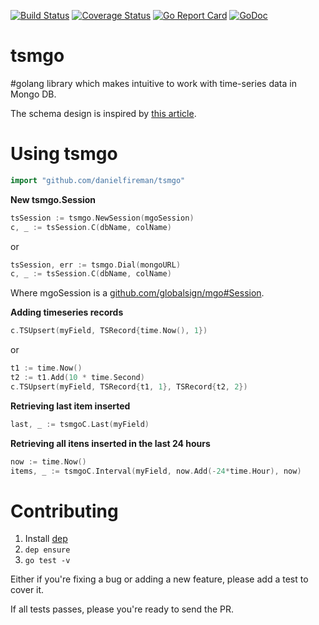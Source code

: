 [![Build Status](https://travis-ci.org/danielfireman/tsmgo.svg?branch=master)](https://travis-ci.org/danielfireman/tsmgo) [![Coverage Status](https://codecov.io/gh/danielfireman/tsmgo/branch/master/graph/badge.svg)](https://codecov.io/gh/danielfireman/tsmgo/branch/master/graph/badge.svg) [![Go Report Card](https://goreportcard.com/badge/github.com/danielfireman/tsmgo)](https://goreportcard.com/report/github.com/danielfireman/tsmgo) [![GoDoc](https://godoc.org/github.com/danielfireman/tsmgo?status.svg)](https://godoc.org/github.com/danielfireman/tsmgo)

# tsmgo

#golang library which makes intuitive to work with time-series data in Mongo DB.

The schema design is inspired by [this article](https://www.mongodb.com/blog/post/schema-design-for-time-series-data-in-mongodb).

# Using tsmgo

```go
import "github.com/danielfireman/tsmgo"
```

**New tsmgo.Session**

```go
tsSession := tsmgo.NewSession(mgoSession)
c, _ := tsSession.C(dbName, colName)
```

or

```go
tsSession, err := tsmgo.Dial(mongoURL)
c, _ := tsSession.C(dbName, colName)
```

Where mgoSession is a [github.com/globalsign/mgo#Session](https://godoc.org/github.com/globalsign/mgo#Session).

**Adding timeseries records**

```go
c.TSUpsert(myField, TSRecord{time.Now(), 1})
```

or

```go
t1 := time.Now()
t2 := t1.Add(10 * time.Second)
c.TSUpsert(myField, TSRecord{t1, 1}, TSRecord{t2, 2})
```

**Retrieving last item inserted**
```go
last, _ := tsmgoC.Last(myField)
```

**Retrieving all itens inserted in the last 24 hours**
```go
now := time.Now()
items, _ := tsmgoC.Interval(myField, now.Add(-24*time.Hour), now)
```

# Contributing

1. Install [dep](https://github.com/golang/dep/blob/master/docs/installation.md)
1. `dep ensure`
1. `go test -v`

Either if you're fixing a bug or adding a new feature, please add a test to cover it.

If all tests passes, please you're ready to send the PR.
